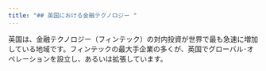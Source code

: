 ```yaml
---
title: "## 英国における金融テクノロジー "
---
```


英国は、金融テクノロジー（フィンテック）の対内投資が世界で最も急速に増加している地域です。フィンテックの最大手企業の多くが、英国でグローバル･オペレーションを設立し、あるいは拡張しています。
